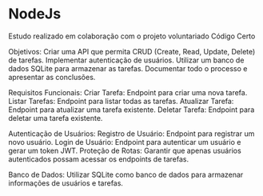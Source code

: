 # NodeJs
Estudo realizado em colaboração com o projeto voluntariado Código Certo

Objetivos:
Criar uma API que permita CRUD (Create, Read, Update, Delete) de tarefas.
Implementar autenticação de usuários.
Utilizar um banco de dados SQLite para armazenar as tarefas.
Documentar todo o processo e apresentar as conclusões.

Requisitos Funcionais:
Criar Tarefa: Endpoint para criar uma nova tarefa.
Listar Tarefas: Endpoint para listar todas as tarefas.
Atualizar Tarefa: Endpoint para atualizar uma tarefa existente.
Deletar Tarefa: Endpoint para deletar uma tarefa existente.

Autenticação de Usuários:
Registro de Usuário: Endpoint para registrar um novo usuário.
Login de Usuário: Endpoint para autenticar um usuário e gerar um token JWT.
Proteção de Rotas: Garantir que apenas usuários autenticados possam acessar os endpoints de tarefas.

Banco de Dados:
Utilizar SQLite como banco de dados para armazenar informações de usuários e tarefas.
